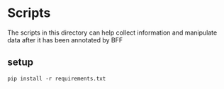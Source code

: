 # Scripts

The scripts in this directory can help collect information and manipulate data after it has been annotated by BFF

## setup

```
pip install -r requirements.txt
```